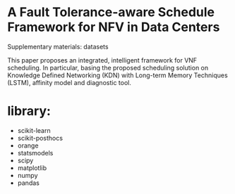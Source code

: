 # A Fault Tolerance-aware Schedule Framework for NFV in Data Centers
Supplementary materials: datasets

This paper proposes an integrated, intelligent framework for VNF scheduling. In particular, basing the proposed scheduling solution on Knowledge Defined Networking (KDN) with Long-term Memory Techniques (LSTM), affinity model and diagnostic tool.

# library: 
-  scikit-learn
- scikit-posthocs
- orange
- statsmodels
- scipy
- matplotlib
- numpy
- pandas
